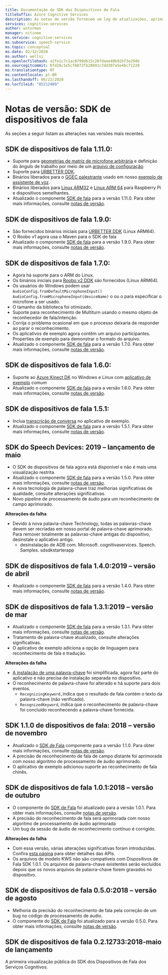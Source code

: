 ```yaml
---
title: Documentação do SDK dos Dispositivos de Fala
titleSuffix: Azure Cognitive Services
description: As notas de versão fornecem um log de atualizações, aprimoramentos, correções de bugs e alterações no SDK de dispositivos de fala. Este artigo é atualizado com cada versão do SDK dos dispositivos de fala.
services: cognitive-services
author: wsturman
manager: nitinme
ms.service: cognitive-services
ms.subservice: speech-service
ms.topic: conceptual
ms.date: 02/12/2020
ms.author: wellsi
ms.openlocfilehash: a2fe1c7c1ac8799d615c26fdaee40b92bf3e294b
ms.sourcegitcommit: 6fd28c1e5cf6872fb28691c7dd307a5e4bc71228
ms.translationtype: MT
ms.contentlocale: pt-BR
ms.lasthandoff: 06/23/2020
ms.locfileid: "85212489"
---
```

# <a name="release-notes-speech-devices-sdk"></a>Notas de versão: SDK de dispositivos de fala

As seções a seguir listam as alterações nas versões mais recentes.

## <a name="speech-devices-sdk-1110"></a>SDK de dispositivos de fala 1.11.0:

- Suporte para [geometrias de matriz de microfone arbitrária](how-to-devices-microphone-array-configuration.md) e definição do ângulo de trabalho por meio de um [arquivo de configuração](https://aka.ms/sdsdk-micarray-json).
- Suporte para [URBETTER DDK](http://www.urbetter.com/products_56/278.html).
- Binários liberados para o [GGEC palestrante](https://aka.ms/sdsdk-download-speaker) usado em nosso [exemplo de assistente de voz](https://aka.ms/sdsdk-speaker).
- Binários liberados para [Linux ARM32](https://aka.ms/sdsdk-download-linux-arm32) e [Linux ARM 64](https://aka.ms/sdsdk-download-linux-arm64) para Raspberry Pi e dispositivos semelhantes.
- Atualizado o componente [SDK de fala](https://docs.microsoft.com/azure/cognitive-services/speech-service/speech-sdk-reference) para a versão 1.11.0. Para obter mais informações, consulte [notas de versão](https://aka.ms/csspeech/whatsnew).

## <a name="speech-devices-sdk-190"></a>SDK de dispositivos de fala 1.9.0:

- São fornecidos binários iniciais para [URBETTER DDK](https://aka.ms/sdsdk-download-urbetter) (Linux ARM64).
- O Roobo v1 agora usa o Maven para o SDK de fala
- Atualizado o componente [SDK de fala](https://docs.microsoft.com/azure/cognitive-services/speech-service/speech-sdk-reference) para a versão 1.9.0. Para obter mais informações, consulte [notas de versão](https://aka.ms/csspeech/whatsnew).

## <a name="speech-devices-sdk-170"></a>SDK de dispositivos de fala 1.7.0:

- Agora há suporte para o ARM do Linux.
- Os binários iniciais para [Roobo v2 DDK](https://aka.ms/sdsdk-download-roobov2) são fornecidos (Linux ARM64).
- Os usuários do Windows podem usar `AudioConfig.fromDefaultMicrophoneInput()` `AudioConfig.fromMicrophoneInput(deviceName)` o ou o para especificar o microfone a ser usado.
- O tamanho da biblioteca foi otimizado.
- Suporte para reconhecimento de Multiturn usando o mesmo objeto de reconhecedor de fala/intenção.
- Corrija o problema ocasional em que o processo deixaria de responder ao parar o reconhecimento.
- Os aplicativos de exemplo agora contêm um arquivo participantes. Properties de exemplo para demonstrar o formato do arquivo.
- Atualizado o componente [SDK de fala](https://docs.microsoft.com/azure/cognitive-services/speech-service/speech-sdk-reference) para a versão 1.7.0. Para obter mais informações, consulte [notas de versão](https://aka.ms/csspeech/whatsnew).

## <a name="speech-devices-sdk-160"></a>SDK de dispositivos de fala 1.6.0:

- Suporte ao [Azure Kinect DK](https://azure.microsoft.com/services/kinect-dk/) no Windows e Linux com [aplicativo de exemplo](https://aka.ms/sdsdk-download) comum
- Atualizado o componente [SDK de fala](https://docs.microsoft.com/azure/cognitive-services/speech-service/speech-sdk-reference) para a versão 1.6.0. Para obter mais informações, consulte [notas de versão](https://aka.ms/csspeech/whatsnew).

## <a name="speech-devices-sdk-151"></a>SDK de dispositivos de fala 1.5.1:

- Inclua [transcrição de conversa](conversation-transcription-service.md) no aplicativo de exemplo.
- Atualizado o componente [SDK de fala](https://docs.microsoft.com/azure/cognitive-services/speech-service/speech-sdk-reference) para a versão 1.5.1. Para obter mais informações, consulte [notas de versão](https://aka.ms/csspeech/whatsnew).

## <a name="speech-devices-sdk-150-2019-may-release"></a>SDK do Speech Devices: 2019 – lançamento de maio

- O SDK de dispositivos de fala agora está disponível e não é mais uma visualização restrita.
- Atualizado o componente [SDK de fala](https://docs.microsoft.com/azure/cognitive-services/speech-service/speech-sdk-reference) para a versão 1.5.0. Para obter mais informações, consulte [notas de versão](https://aka.ms/csspeech/whatsnew).
- A nova tecnologia de palavra-chave traz melhorias significativas de qualidade, consulte alterações significativas.
- Novo pipeline de processamento de áudio para um reconhecimento de campo aprimorado.

**Alterações da falha**

- Devido à nova palavra-chave Technology, todas as palavras-chave devem ser recriadas em nosso portal de palavra-chave aprimorado. Para remover totalmente as palavras-chave antigas do dispositivo, desinstale o aplicativo antigo.
  - desinstalação de ADB com. Microsoft. cognitivaservices. Speech. Samples. sdsdkstarterapp

## <a name="speech-devices-sdk-140-2019-apr-release"></a>SDK de dispositivos de fala 1.4.0:2019 – versão de abril

- Atualizado o componente [SDK de fala](https://docs.microsoft.com/azure/cognitive-services/speech-service/speech-sdk-reference) para a versão 1.4.0. Para obter mais informações, consulte [notas de versão](https://aka.ms/csspeech/whatsnew).

## <a name="speech-devices-sdk-131-2019-mar-release"></a>SDK de dispositivos de fala 1.3.1:2019 – versão de mar

- Atualizado o componente [SDK de fala](https://docs.microsoft.com/azure/cognitive-services/speech-service/speech-sdk-reference) para a versão 1.3.1. Para obter mais informações, consulte [notas de versão](https://aka.ms/csspeech/whatsnew).
- Tratamento de palavra-chave atualizado, consulte alterações significativas.
- O aplicativo de exemplo adiciona a opção de linguagem para reconhecimento de fala e tradução.

**Alterações da falha**

- [A instalação de uma palavra-chave](https://docs.microsoft.com/azure/cognitive-services/speech-service/speech-devices-sdk-create-kws) foi simplificada, agora faz parte do aplicativo e não precisa de instalação separada no dispositivo.
- O reconhecimento de palavra-chave foi alterado e há suporte para dois eventos.
  - `RecognizingKeyword,`indica que o resultado de fala contém o texto da palavra-chave (não verificado).
  - `RecognizedKeyword`, indica que o reconhecimento de palavra-chave foi concluído reconhecendo a palavra-chave fornecida.

## <a name="speech-devices-sdk-110-2018-nov-release"></a>SDK 1.1.0 de dispositivos de fala: 2018 – versão de novembro

- Atualizado o [SDK de Fala](https://docs.microsoft.com/azure/cognitive-services/speech-service/speech-sdk-reference) componente para a versão 1.1.0. Para obter mais informações, consulte [notas de versão](https://aka.ms/csspeech/whatsnew).
- A precisão de reconhecimento de fala de campo distante foi aprimorada com nosso algoritmo de processamento de áudio aprimorado.
- O aplicativo de exemplo adicionou suporte ao reconhecimento de fala chinês.

## <a name="speech-devices-sdk-101-2018-oct-release"></a>SDK de dispositivos de fala 1.0.1:2018 – versão de outubro

- O componente do [SDK de Fala](https://docs.microsoft.com/azure/cognitive-services/speech-service/speech-sdk-reference) foi atualizado para a versão 1.0.1. Para obter mais informações, consulte [notas de versão](https://aka.ms/csspeech/whatsnew).
- A precisão do reconhecimento de fala será aprimorada com nosso algoritmo de processamento de áudio aprimorada
- Um bug da sessão de áudio de reconhecimento contínuo é corrigido.

**Alterações da falha**

- Com essa versão, várias alterações significativas foram introduzidas. Confira [esta página](https://aka.ms/csspeech/breakingchanges_1_0_0) para obter detalhes das APIs.
- Os arquivos de modelo KWS não são compatíveis com Dispositivos de Fala SDK 1.0.1. Os arquivos de palavra-chave existentes serão excluídos depois que os novos arquivos de palavra-chave forem gravados no dispositivo.

## <a name="speech-devices-sdk-050-2018-aug-release"></a>SDK de dispositivos de fala 0.5.0:2018 – versão de agosto

- Melhoria da precisão do reconhecimento de fala pela correção de um bug no código de processamento de áudio.
- O componente do [SDK de Fala](https://docs.microsoft.com/azure/cognitive-services/speech-service/speech-sdk-reference) foi atualizado para a versão 0.5.0. Para obter mais informações, consulte [notas de versão](releasenotes.md#cognitive-services-speech-sdk-050-2018-july-release).

## <a name="speech-devices-sdk-0212733-2018-may-release"></a>SDK de dispositivos de fala 0.2.12733:2018-maio de lançamento

A primeira visualização pública do SDK dos Dispositivos de Fala dos Serviços Cognitivos.
